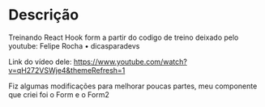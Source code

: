 # Descrição

Treinando React Hook form a partir do codigo de treino deixado pelo youtube: Felipe Rocha • dicasparadevs

Link do vídeo dele: https://www.youtube.com/watch?v=qH272VSWje4&themeRefresh=1

Fiz algumas modificações para melhorar poucas partes, meu componente que criei foi o Form e o Form2